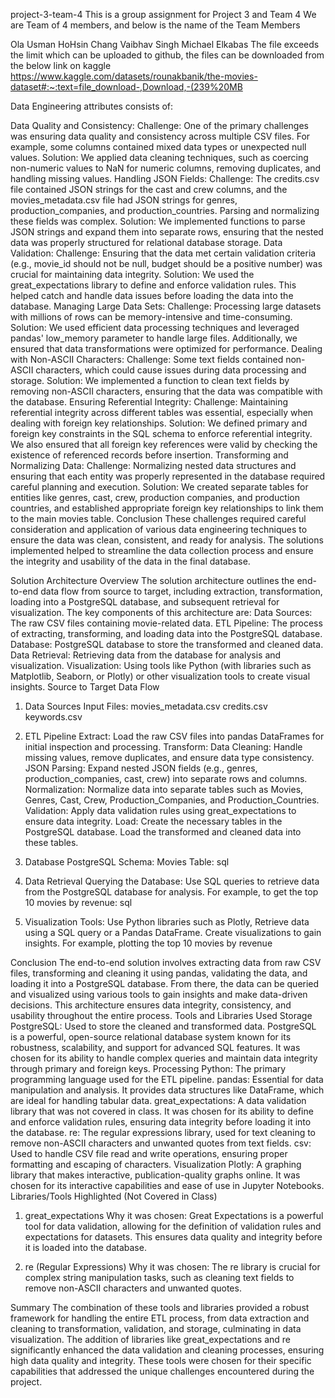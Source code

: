 project-3-team-4
This is a group assignment for Project 3 and Team 4 We are Team of 4 members, and below is the name of the Team Members

Ola Usman
HoHsin Chang
Vaibhav Singh
Michael Elkabas
The file exceeds the limit which can be uploaded to github, the files can be downloaded from the below link on kaggle https://www.kaggle.com/datasets/rounakbanik/the-movies-dataset#:~:text=file_download-,Download,-(239%20MB

Data Engineering attributes consists of:

Data Quality and Consistency:
Challenge: One of the primary challenges was ensuring data quality and consistency across multiple CSV files. For example, some columns contained mixed data types or unexpected null values.
Solution: We applied data cleaning techniques, such as coercing non-numeric values to NaN for numeric columns, removing duplicates, and handling missing values.
Handling JSON Fields:
Challenge: The credits.csv file contained JSON strings for the cast and crew columns, and the movies_metadata.csv file had JSON strings for genres, production_companies, and production_countries. Parsing and normalizing these fields was complex.
Solution: We implemented functions to parse JSON strings and expand them into separate rows, ensuring that the nested data was properly structured for relational database storage.
Data Validation:
Challenge: Ensuring that the data met certain validation criteria (e.g., movie_id should not be null, budget should be a positive number) was crucial for maintaining data integrity.
Solution: We used the great_expectations library to define and enforce validation rules. This helped catch and handle data issues before loading the data into the database.
Managing Large Data Sets:
Challenge: Processing large datasets with millions of rows can be memory-intensive and time-consuming.
Solution: We used efficient data processing techniques and leveraged pandas' low_memory parameter to handle large files. Additionally, we ensured that data transformations were optimized for performance.
Dealing with Non-ASCII Characters:
Challenge: Some text fields contained non-ASCII characters, which could cause issues during data processing and storage.
Solution: We implemented a function to clean text fields by removing non-ASCII characters, ensuring that the data was compatible with the database.
Ensuring Referential Integrity:
Challenge: Maintaining referential integrity across different tables was essential, especially when dealing with foreign key relationships.
Solution: We defined primary and foreign key constraints in the SQL schema to enforce referential integrity. We also ensured that all foreign key references were valid by checking the existence of referenced records before insertion.
Transforming and Normalizing Data:
Challenge: Normalizing nested data structures and ensuring that each entity was properly represented in the database required careful planning and execution.
Solution: We created separate tables for entities like genres, cast, crew, production companies, and production countries, and established appropriate foreign key relationships to link them to the main movies table.
Conclusion
These challenges required careful consideration and application of various data engineering techniques to ensure the data was clean, consistent, and ready for analysis. The solutions implemented helped to streamline the data collection process and ensure the integrity and usability of the data in the final database.

Solution Architecture
Overview
The solution architecture outlines the end-to-end data flow from source to target, including extraction, transformation, loading into a PostgreSQL database, and subsequent retrieval for visualization. The key components of this architecture are:
Data Sources: The raw CSV files containing movie-related data.
ETL Pipeline: The process of extracting, transforming, and loading data into the PostgreSQL database.
Database: PostgreSQL database to store the transformed and cleaned data.
Data Retrieval: Retrieving data from the database for analysis and visualization.
Visualization: Using tools like Python (with libraries such as Matplotlib, Seaborn, or Plotly) or other visualization tools to create visual insights.
Source to Target Data Flow
1. Data Sources
Input Files:
movies_metadata.csv
credits.csv
keywords.csv 

2. ETL Pipeline
Extract:
Load the raw CSV files into pandas DataFrames for initial inspection and processing.
Transform:
Data Cleaning: Handle missing values, remove duplicates, and ensure data type consistency.
JSON Parsing: Expand nested JSON fields (e.g., genres, production_companies, cast, crew) into separate rows and columns.
Normalization: Normalize data into separate tables such as Movies, Genres, Cast, Crew, Production_Companies, and Production_Countries.
Validation: Apply data validation rules using great_expectations to ensure data integrity.
Load:
Create the necessary tables in the PostgreSQL database.
Load the transformed and cleaned data into these tables.
3. Database
PostgreSQL Schema:
Movies Table:
sql

4. Data Retrieval
Querying the Database:
Use SQL queries to retrieve data from the PostgreSQL database for analysis. For example, to get the top 10 movies by revenue:
sql

5. Visualization
Tools: Use Python libraries such as Plotly, 
Retrieve data using a SQL query or a Pandas DataFrame.
Create visualizations to gain insights. For example, plotting the top 10 movies by revenue

Conclusion
The end-to-end solution involves extracting data from raw CSV files, transforming and cleaning it using pandas, validating the data, and loading it into a PostgreSQL database. From there, the data can be queried and visualized using various tools to gain insights and make data-driven decisions. This architecture ensures data integrity, consistency, and usability throughout the entire process.
Tools and Libraries Used Storage
PostgreSQL: Used to store the cleaned and transformed data. PostgreSQL is a powerful, open-source relational database system known for its robustness, scalability, and support for advanced SQL features. It was chosen for its ability to handle complex queries and maintain data integrity through primary and foreign keys.
Processing
Python: The primary programming language used for the ETL pipeline.
pandas: Essential for data manipulation and analysis. It provides data structures like DataFrame, which are ideal for handling tabular data.
great_expectations: A data validation library that was not covered in class. It was chosen for its ability to define and enforce validation rules, ensuring data integrity before loading it into the database.
re: The regular expressions library, used for text cleaning to remove non-ASCII characters and unwanted quotes from text fields.
csv: Used to handle CSV file read and write operations, ensuring proper formatting and escaping of characters.
Visualization
Plotly: A graphing library that makes interactive, publication-quality graphs online. It was chosen for its interactive capabilities and ease of use in Jupyter Notebooks.
Libraries/Tools Highlighted (Not Covered in Class)
1. great_expectations
Why it was chosen: Great Expectations is a powerful tool for data validation, allowing for the definition of validation rules and expectations for datasets. This ensures data quality and integrity before it is loaded into the database.

2. re (Regular Expressions)
Why it was chosen: The re library is crucial for complex string manipulation tasks, such as cleaning text fields to remove non-ASCII characters and unwanted quotes.

Summary
The combination of these tools and libraries provided a robust framework for handling the entire ETL process, from data extraction and cleaning to transformation, validation, and storage, culminating in data visualization. The addition of libraries like great_expectations and re significantly enhanced the data validation and cleaning processes, ensuring high data quality and integrity. These tools were chosen for their specific capabilities that addressed the unique challenges encountered during the project.

